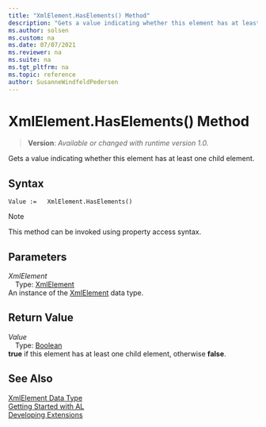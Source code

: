 ```yaml
---
title: "XmlElement.HasElements() Method"
description: "Gets a value indicating whether this element has at least one child element."
ms.author: solsen
ms.custom: na
ms.date: 07/07/2021
ms.reviewer: na
ms.suite: na
ms.tgt_pltfrm: na
ms.topic: reference
author: SusanneWindfeldPedersen
---
```

[//]: # (START>DO_NOT_EDIT)
[//]: # (IMPORTANT:Do not edit any of the content between here and the END>DO_NOT_EDIT.)
[//]: # (Any modifications should be made in the .xml files in the ModernDev repo.)
# XmlElement.HasElements() Method
> **Version**: _Available or changed with runtime version 1.0._

Gets a value indicating whether this element has at least one child element.


## Syntax
```AL
Value :=   XmlElement.HasElements()
```
> [!NOTE]
> This method can be invoked using property access syntax.

## Parameters
*XmlElement*  
&emsp;Type: [XmlElement](xmlelement-data-type.md)  
An instance of the [XmlElement](xmlelement-data-type.md) data type.  

## Return Value
*Value*  
&emsp;Type: [Boolean](../boolean/boolean-data-type.md)  
**true** if this element has at least one child element, otherwise **false**.


[//]: # (IMPORTANT: END>DO_NOT_EDIT)
## See Also
[XmlElement Data Type](xmlelement-data-type.md)  
[Getting Started with AL](../../devenv-get-started.md)  
[Developing Extensions](../../devenv-dev-overview.md)